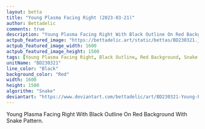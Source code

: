 ```yaml
---
layout: betta
title: "Young Plasma Facing Right (2023-03-21)"
author: Bettadelic
comments: true
description: "Young Plasma Facing Right With Black Outline On Red Background With Snake Pattern."
actpub_featured_image: "https://bettadelic.art/static/bettas/BD230321.jpg"
actpub_featured_image_width: 1600
actpub_featured_image_height: 1500
tags: [Young Plasma Facing Right, Black Outline, Red Background, Snake Pattern, March 2023]
unitName: "BD230321"
line_color: "Black"
background_color: "Red"
width: 1600
height: 1500
algorithm: "Snake"
deviantart: "https://www.deviantart.com/bettadelic/art/BD230321-Young-Plasma-Facing-Right-2023-03-21-954622586"
---
```


Young Plasma Facing Right With Black Outline On Red Background With Snake Pattern.
